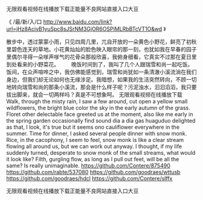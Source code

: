 
无限观看视频在线播放下载正能量不良网站直接入口大豆




《 /最/新/入/口  http://www.baidu.com/link?url=jHz8AcivB1yuSpc8sJSrNM3GjOR6OSPiMLRbBTcVT1O&wd 》




散步中，透过蒙蒙小雨，只见四周几里，兀自开放的一朵黄色小野花，鲜亮了初秋里碧色连天的草地。小花黄灿灿的脸色映入眼帘的那一刻，也犹如我在早春的园子里偶尔寻得一朵嗲声嗲气的花骨朵那般欣喜，我俯身细看，它真实不过那在夏日里到处看来的小野菜花。
　　晚饭时间到了，我叫了几个人跟瑞雪和尚一起吃饭。饭间，在众声喧哗之中，我仿佛能感觉到，瑞雪和尚犹如一条清澈小溪流淌在我们身边，但我们却无论如何也无缘涉足。我暗想，如果我的生活突然转向，不顾一切地转向瑞雪和尚的那条小溪流，那会是什么样子呢？污泥浊水，汩汩滔滔，我只要拔出脚来，就会一切两样吗？真是不可想象呵。
无限观看视频在线播放下载
Walk, through the misty rain, I saw a few around, cut open a yellow small wildflowers, the bright blue color the sky in the early autumn of the grass.
Floret other delectable face greeted us at the moment, also like me early in the spring garden occasionally find sound dia a dia gas huaguduo delighted as that, I look, it's true but it seems ono cauliflower everywhere in the summer.
Time for dinner, I asked several people dinner with snow monk.
Rice, in the cacophony, I seem to feel, snow monk is like a clear stream flowing all around us, but we can work out anyway.
I thought, if my life suddenly turned, desperate to snow monk of the small streams, what would it look like?
Filth, gurgling flow, as long as I pull out feet, will be all the same?
Is really unimaginable.
https://github.com/Contere/875490
https://github.com/rabte/537080
https://github.com/goodraes/wttusb
https://github.com/goodraes/hdcl
https://github.com/Contere/slffx





无限观看视频在线播放下载正能量不良网站直接入口大豆
